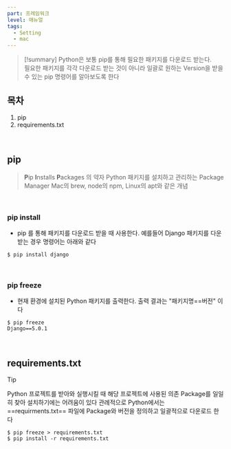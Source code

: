 ```yaml
---
part: 프레임워크
level: 매뉴얼
tags:
  - Setting
  - mac
---
```

> [!summary]
> Python은 보통 pip를 통해 필요한 패키지를 다운로드 받는다.<br>
> 필요한 패키지를 각각 다운로드 받는 것이 아니라 일괄로 원하는 Version을 받을 수 있는 pip 명령어를 알아보도록 한다


## 목차
1. pip
2. requirements.txt

<br>

## pip
> **P**ip **I**nstalls **P**ackages 의 약자
> Python 패키지를 설치하고 관리하는 Package Manager
> Mac의 brew, node의 npm, Linux의 apt와 같은 개념

<br>

### pip install
- pip 를 통해 패키지를 다운로드 받을 때 사용한다. 예를들어 Django 패키지를 다운받는 경우 명령어는 아래와 같다
~~~
$ pip install django
~~~

<br>

### pip freeze
- 현재 환경에 설치된 Python 패키지를 출력한다. 출력 결과는 "패키지명\==버전" 이다
~~~
$ pip freeze
Django==5.0.1
~~~

<br>

## requirements.txt
> [!tip]
> Python 프로젝트를 받아와 실행시킬 때 해당 프로젝트에 사용된 의존 Package를 일일히 찾아 설치하기에는 어려움이 있다
> 관례적으로 Python에서는 ==requirments.txt== 파일에 Package와 버전을 정의하고 일괄적으로 다운로드 한다
~~~
$ pip freeze > requirements.txt
$ pip install -r requirements.txt
~~~
